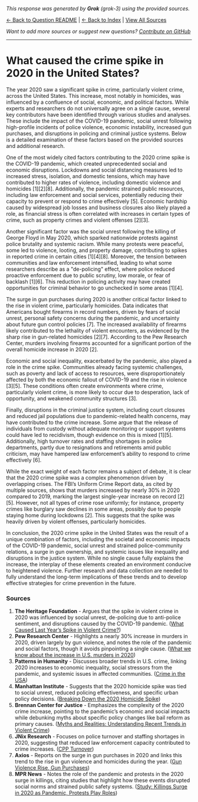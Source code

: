 <!-- 
Generated by: grok
Model: grok-3
Prompt type: sources
Generated at: 2025-06-12T20:54:24.905363
-->

*This response was generated by **Grok** (grok-3) using the provided sources.*

[← Back to Question README](README.md) | [← Back to Index](../README.md) | [View All Sources](../allsources.md)

*Want to add more sources or suggest new questions? [Contribute on GitHub](https://github.com/justinwest/SuggestedSources)*

---

# What caused the crime spike in 2020 in the United States?

The year 2020 saw a significant spike in crime, particularly violent crime, across the United States. This increase, most notably in homicides, was influenced by a confluence of social, economic, and political factors. While experts and researchers do not universally agree on a single cause, several key contributors have been identified through various studies and analyses. These include the impact of the COVID-19 pandemic, social unrest following high-profile incidents of police violence, economic instability, increased gun purchases, and disruptions in policing and criminal justice systems. Below is a detailed examination of these factors based on the provided sources and additional research.

One of the most widely cited factors contributing to the 2020 crime spike is the COVID-19 pandemic, which created unprecedented social and economic disruptions. Lockdowns and social distancing measures led to increased stress, isolation, and domestic tensions, which may have contributed to higher rates of violence, including domestic violence and homicides [1][2][8]. Additionally, the pandemic strained public resources, including law enforcement and social services, potentially reducing their capacity to prevent or respond to crime effectively [5]. Economic hardship caused by widespread job losses and business closures also likely played a role, as financial stress is often correlated with increases in certain types of crime, such as property crimes and violent offenses [2][3].

Another significant factor was the social unrest following the killing of George Floyd in May 2020, which sparked nationwide protests against police brutality and systemic racism. While many protests were peaceful, some led to violence, looting, and property damage, contributing to spikes in reported crime in certain cities [1][4][8]. Moreover, the tension between communities and law enforcement intensified, leading to what some researchers describe as a "de-policing" effect, where police reduced proactive enforcement due to public scrutiny, low morale, or fear of backlash [1][6]. This reduction in policing activity may have created opportunities for criminal behavior to go unchecked in some areas [1][4].

The surge in gun purchases during 2020 is another critical factor linked to the rise in violent crime, particularly homicides. Data indicates that Americans bought firearms in record numbers, driven by fears of social unrest, personal safety concerns during the pandemic, and uncertainty about future gun control policies [7]. The increased availability of firearms likely contributed to the lethality of violent encounters, as evidenced by the sharp rise in gun-related homicides [2][7]. According to the Pew Research Center, murders involving firearms accounted for a significant portion of the overall homicide increase in 2020 [2].

Economic and social inequality, exacerbated by the pandemic, also played a role in the crime spike. Communities already facing systemic challenges, such as poverty and lack of access to resources, were disproportionately affected by both the economic fallout of COVID-19 and the rise in violence [3][5]. These conditions often create environments where crime, particularly violent crime, is more likely to occur due to desperation, lack of opportunity, and weakened community structures [3].

Finally, disruptions in the criminal justice system, including court closures and reduced jail populations due to pandemic-related health concerns, may have contributed to the crime increase. Some argue that the release of individuals from custody without adequate monitoring or support systems could have led to recidivism, though evidence on this is mixed [1][5]. Additionally, high turnover rates and staffing shortages in police departments, partly due to resignations and retirements amid public criticism, may have hampered law enforcement’s ability to respond to crime effectively [6].

While the exact weight of each factor remains a subject of debate, it is clear that the 2020 crime spike was a complex phenomenon driven by overlapping crises. The FBI’s Uniform Crime Report data, as cited by multiple sources, shows that murders increased by nearly 30% in 2020 compared to 2019, marking the largest single-year increase on record [2][5]. However, not all types of crime rose uniformly; for instance, property crimes like burglary saw declines in some areas, possibly due to people staying home during lockdowns [2]. This suggests that the spike was heavily driven by violent offenses, particularly homicides.

In conclusion, the 2020 crime spike in the United States was the result of a unique combination of factors, including the societal and economic impacts of the COVID-19 pandemic, social unrest and strained police-community relations, a surge in gun ownership, and systemic issues like inequality and disruptions in the justice system. While no single cause fully explains the increase, the interplay of these elements created an environment conducive to heightened violence. Further research and data collection are needed to fully understand the long-term implications of these trends and to develop effective strategies for crime prevention in the future.

### Sources
1. **The Heritage Foundation** - Argues that the spike in violent crime in 2020 was influenced by social unrest, de-policing due to anti-police sentiment, and disruptions caused by the COVID-19 pandemic. ([What Caused Last Year’s Spike in Violent Crime?](https://www.heritage.org/crime-and-justice/commentary/what-caused-last-years-spike-violent-crime))
2. **Pew Research Center** - Highlights a nearly 30% increase in murders in 2020, driven largely by gun violence, and notes the role of the pandemic and social factors, though it avoids pinpointing a single cause. ([What we know about the increase in U.S. murders in 2020](https://www.pewresearch.org/short-reads/2021/10/27/what-we-know-about-the-increase-in-u-s-murders-in-2020/))
3. **Patterns in Humanity** - Discusses broader trends in U.S. crime, linking 2020 increases to economic inequality, social stressors from the pandemic, and systemic issues in affected communities. ([Crime in the USA](https://inquisitivebird.xyz/p/crime-in-the-usa))
4. **Manhattan Institute** - Suggests that the 2020 homicide spike was tied to social unrest, reduced policing effectiveness, and specific urban policy decisions. ([Breaking Down the 2020 Homicide Spike](https://manhattan.institute/article/breaking-down-the-2020-homicide-spike))
5. **Brennan Center for Justice** - Emphasizes the complexity of the 2020 crime increase, pointing to the pandemic’s economic and social impacts while debunking myths about specific policy changes like bail reform as primary causes. ([Myths and Realities: Understanding Recent Trends in Violent Crime](https://www.brennancenter.org/our-work/research-reports/myths-and-realities-understanding-recent-trends-violent-crime))
6. **JNix Research** - Focuses on police turnover and staffing shortages in 2020, suggesting that reduced law enforcement capacity contributed to crime increases. ([CPP Turnover](https://jnix.netlify.app/publication/42-cpp-turnover/))
7. **Axios** - Reports on the surge in gun purchases in 2020 and links this trend to the rise in gun violence and homicides during the year. ([Gun Violence Rise, Gun Purchases](https://www.axios.com/2021/07/12/gun-violence-rise-gun-purchases))
8. **MPR News** - Notes the role of the pandemic and protests in the 2020 surge in killings, citing studies that highlight how these events disrupted social norms and strained public safety systems. ([Study: Killings Surge in 2020 as Pandemic, Protests Play Roles](https://www.mprnews.org/story/2021/02/01/study-killings-surge-in-2020-as-pandemic-protests-play-roles))